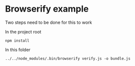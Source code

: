 # Browserify example

Two steps need to be done for this to work

In the project root

    npm install

In this folder

    ../../node_modules/.bin/browserify verify.js -o bundle.js
